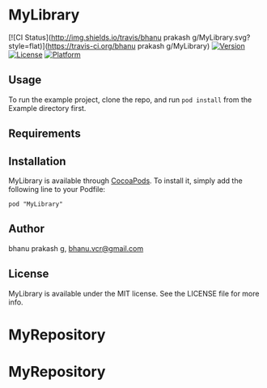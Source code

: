 # MyLibrary

[![CI Status](http://img.shields.io/travis/bhanu prakash g/MyLibrary.svg?style=flat)](https://travis-ci.org/bhanu prakash g/MyLibrary)
[![Version](https://img.shields.io/cocoapods/v/MyLibrary.svg?style=flat)](http://cocoadocs.org/docsets/MyLibrary)
[![License](https://img.shields.io/cocoapods/l/MyLibrary.svg?style=flat)](http://cocoadocs.org/docsets/MyLibrary)
[![Platform](https://img.shields.io/cocoapods/p/MyLibrary.svg?style=flat)](http://cocoadocs.org/docsets/MyLibrary)

## Usage

To run the example project, clone the repo, and run `pod install` from the Example directory first.

## Requirements

## Installation

MyLibrary is available through [CocoaPods](http://cocoapods.org). To install
it, simply add the following line to your Podfile:

    pod "MyLibrary"

## Author

bhanu prakash g, bhanu.vcr@gmail.com

## License

MyLibrary is available under the MIT license. See the LICENSE file for more info.

# MyRepository
# MyRepository
